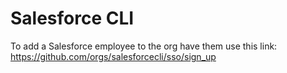 # Salesforce CLI

To add a Salesforce employee to the org have them use this link: https://github.com/orgs/salesforcecli/sso/sign_up
